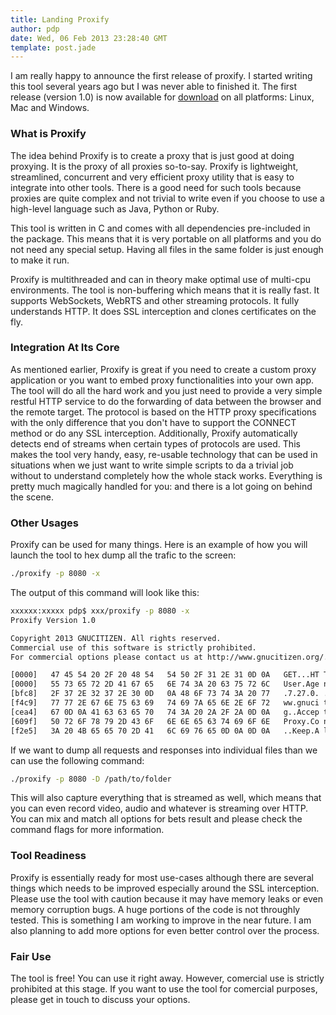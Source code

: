 ```yaml
---
title: Landing Proxify
author: pdp
date: Wed, 06 Feb 2013 23:28:40 GMT
template: post.jade
---
```


I am really happy to announce the first release of proxify. I started writing this tool several years ago but I was never able to finished it. The first release (version 1.0) is now available for [download](http://code.google.com/p/gnucitizen/downloads/list) on all platforms: Linux, Mac and Windows.

### What is Proxify

The idea behind Proxify is to create a proxy that is just good at doing proxying. It is the proxy of all proxies so-to-say. Proxify is lightweight, streamlined, concurrent and very efficient proxy utility that is easy to integrate into other tools. There is a good need for such tools because proxies are quite complex and not trivial to write even if you choose to use a high-level language such as Java, Python or Ruby.

This tool is written in C and comes with all dependencies pre-included in the package. This means that it is very portable on all platforms and you do not need any special setup. Having all files in the same folder is just enough to make it run.

Proxify is multithreaded and can in theory make optimal use of multi-cpu environments. The tool is non-buffering which means that it is really fast. It supports WebSockets, WebRTS and other streaming protocols. It fully understands HTTP. It does SSL interception and clones certificates on the fly.

### Integration At Its Core

As mentioned earlier, Proxify is great if you need to create a custom proxy application or you want to embed proxy functionalities into your own app. The tool will do all the hard work and you just need to provide a very simple restful HTTP service to do the forwarding of data between the browser and the remote target. The protocol is based on the HTTP proxy specifications with the only difference that you don't have to support the CONNECT method or do any SSL interception. Additionally, Proxify automatically detects end of streams when certain types of protocols are used. This makes the tool very handy, easy, re-usable technology that can be used in situations when we just want to write simple scripts to da a trivial job without to understand completely how the whole stack works. Everything is pretty much magically handled for you: and there is a lot going on behind the scene.

### Other Usages

Proxify can be used for many things. Here is an example of how you will launch the tool to hex dump all the trafic to the screen:

```bash
./proxify -p 8080 -x
```

The output of this command will look like this:

```bash
xxxxxx:xxxxx pdp$ xxx/proxify -p 8080 -x
Proxify Version 1.0

Copyright 2013 GNUCITIZEN. All rights reserved.
Commercial use of this software is strictly prohibited.
For commercial options please contact us at http://www.gnucitizen.org/.

[0000]   47 45 54 20 2F 20 48 54   54 50 2F 31 2E 31 0D 0A   GET...HT TP.1.1..
[0000]   55 73 65 72 2D 41 67 65   6E 74 3A 20 63 75 72 6C   User.Age nt..curl
[bfc8]   2F 37 2E 32 37 2E 30 0D   0A 48 6F 73 74 3A 20 77   .7.27.0. .Host..w
[f4c9]   77 77 2E 67 6E 75 63 69   74 69 7A 65 6E 2E 6F 72   ww.gnuci tizen.or
[cea4]   67 0D 0A 41 63 63 65 70   74 3A 20 2A 2F 2A 0D 0A   g..Accep t.......
[609f]   50 72 6F 78 79 2D 43 6F   6E 6E 65 63 74 69 6F 6E   Proxy.Co nnection
[f2e5]   3A 20 4B 65 65 70 2D 41   6C 69 76 65 0D 0A 0D 0A   ..Keep.A live....
```

If we want to dump all requests and responses into individual files than we can use the following command:

```bash
./proxify -p 8080 -D /path/to/folder
```

This will also capture everything that is streamed as well, which means that you can even record video, audio and whatever is streaming over HTTP. You can mix and match all options for bets result and please check the command flags for more information.

### Tool Readiness

Proxify is essentially ready for most use-cases although there are several things which needs to be improved especially around the SSL interception. Please use the tool with caution because it may have memory leaks or even memory corruption bugs. A huge portions of the code is not throughly tested. This is something I am working to improve in the near future. I am also planning to add more options for even better control over the process.

### Fair Use

The tool is free! You can use it right away. However, comercial use is strictly prohibited at this stage. If you want to use the tool for comercial purposes, please get in touch to discuss your options.
